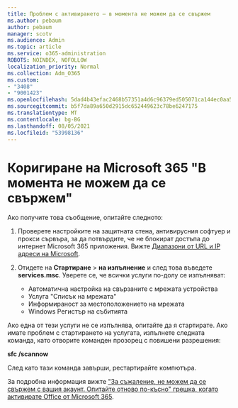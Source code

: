 ```yaml
---
title: Проблем с активирането – в момента не можем да се свържем
ms.author: pebaum
author: pebaum
manager: scotv
ms.audience: Admin
ms.topic: article
ms.service: o365-administration
ROBOTS: NOINDEX, NOFOLLOW
localization_priority: Normal
ms.collection: Adm_O365
ms.custom:
- "3408"
- "9001423"
ms.openlocfilehash: 5dad4b43efac2468b57351a4d6c96379ed505071ca144ec0aa518e975633bb18
ms.sourcegitcommit: b5f7da89a650d2915dc652449623c78be6247175
ms.translationtype: MT
ms.contentlocale: bg-BG
ms.lasthandoff: 08/05/2021
ms.locfileid: "53998136"
---
```

# <a name="fixing-the-microsoft-365-apps-we-are-unable-to-connect-right-now-message"></a>Коригиране на Microsoft 365 "В момента не можем да се свържем"

Ако получите това съобщение, опитайте следното:

1. Проверете настройките на защитната стена, антивирусния софтуер и прокси сървъра, за да потвърдите, че не блокират достъпа до интернет Microsoft 365 приложения. Вижте [Диапазони от URL и IP адреси на Microsoft](https://docs.microsoft.com/office365/enterprise/urls-and-ip-address-ranges).

2. Отидете на **Стартиране**  >  **на изпълнение** и след това въведете **services.msc**. Уверете се, че всички услуги по-долу се изпълняват:
    - Автоматична настройка на свързаните с мрежата устройства
    - Услуга "Списък на мрежата"
    - Информираност за местоположението на мрежата
    - Windows Регистър на събитията

Ако една от тези услуги не се изпълнява, опитайте да я стартирате. Ако имате проблем с стартирането на услугата, изпълнете следната команда, като отворите команден прозорец с повишени разрешения:

**sfc /scannow**

След като тази команда завърши, рестартирайте компютъра.

За подробна информация вижте ["За съжаление, не можем да се свържем с вашия акаунт. Опитайте отново по-късно" грешка, когато активирате Office от Microsoft 365](https://docs.microsoft.com/office/troubleshoot/activation-installation/issue-when-activate-office-from-office-365).